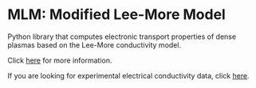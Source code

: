 # MLM: Modified Lee-More Model 
Python library that computes electronic transport properties of dense plasmas based on the Lee-More conductivity model. 

Click [here](https://murillogroupmsu.github.io/Modified-Lee-More-Transport/) for more information. 

If you are looking for experimental electrical conductivity data, click [here](https://github.com/MurilloGroupMSU/Dense-Plasma-Properties-Database/blob/master/database/DeSilvaKatsouros/README.md).

